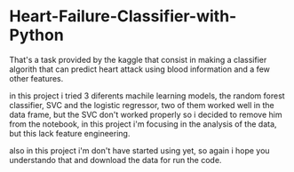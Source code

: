 # Heart-Failure-Classifier-with-Python
That's a task provided by the kaggle that consist in making a classifier algorith that can predict  heart attack using blood information and a few other features.

in this project i tried 3 diferents machile learning models, the random forest classifier, SVC and the logistic regressor, two of them worked well in the data frame, but the SVC don't worked properly so i decided to remove him from the notebook, in this project i'm focusing in the analysis of the data, but this lack feature engineering.

also in this project i'm don't have started using yet, so again i hope you understando that and download the data for run the code.  
